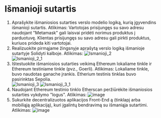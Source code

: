 # Išmanioji sutartis
1. Aprašykite išmaniosios sutarties verslo modelio logiką, kurią įgyvendins išmanioji sutartis.
Atlikimas: Vartotojas prisijungęs su savo adresu naudojant "Metamask" gali laisvai pridėti norimus produktus į parduotuvę. Klientas prisijungęs su savo adresu gali pirkti produktus, kuriuos prideda kiti vartotojai.
2. Realizuokite pirmąjame žingsnyje aprašytą verslo logiką išmanioje sutartyje Solidyti kalboje.
Atlikimas: ![Ismanioji_2](https://github.com/Benjam1nas/Bloku-grandiniu-technologijos/assets/116347949/5b54f8c4-4b23-4ca2-9d05-099dcebe3123)  
![Ismanioji_2_1](https://github.com/Benjam1nas/Bloku-grandiniu-technologijos/assets/116347949/1dd433b4-8d7f-4198-8f2e-13b0f7c20c9e)
3. Ištestuokite išmaniosios sutarties veikimą Ethereum lokaliame tinkle ir Ethereum testiniame
tinkle (pvz., Goerli).
Atlikimas: Lokaliame tinkle, buvo naudotas ganache įrankis. Etherium testinis tinklas buvo pasirinktas Sepolia.  
![Ismanioji_3](https://github.com/Benjam1nas/Bloku-grandiniu-technologijos/assets/116347949/23945bb6-b32c-4468-a591-dc320de9974f)
![Ismanioji_3_1](https://github.com/Benjam1nas/Bloku-grandiniu-technologijos/assets/116347949/3a228780-a62b-4124-b85b-4e30f79b1357)
4. Naudojant Ethereum testinio tinklo Etherscan peržiūrėkite išmaniosios sutarties vykdymo
"logus".
Atlikimas: ![image](https://github.com/Benjam1nas/Bloku-grandiniu-technologijos/assets/116347949/8888b299-4a65-4fa4-b5fd-c291e4f8775b)
5. Sukurkite decentralizuotos aplikacijos Front-End ą (tinklapį arba mobiliąją aplikaciją), kuri
įgalintų bendravimą su išmaniąja sutartimi.
Atlikimas: ![image](https://github.com/Benjam1nas/Bloku-grandiniu-technologijos/assets/116347949/e8511a7b-1b60-43a6-a916-182e717bec64)  




